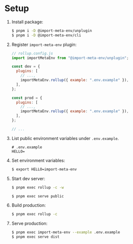 # Setup

1. Install package:

   ```sh
   $ pnpm i -D @import-meta-env/unplugin
   $ pnpm i -D @import-meta-env/cli
   ```

1. Register `import-meta-env` plugin:

   ```js
   // rollup.config.js
   import importMetaEnv from "@import-meta-env/unplugin";

   const dev = {
     plugins: [
       // ...,
       importMetaEnv.rollup({ example: ".env.example" }),
     ],
   };

   const prod = {
     plugins: [
       // ...,
       importMetaEnv.rollup({ example: ".env.example" }),
     ],
   };

   // ...
   ```

1. List public environment variables under `.env.example`.

   ```
   # .env.example
   HELLO=
   ```

1. Set environment variables:

   ```sh
   $ export HELLO=import-meta-env
   ```

1. Start dev server:

   ```sh
   $ pnpm exec rollup -c -w
   ```

   ```sh
   $ pnpm exec serve public
   ```

1. Build production:

   ```sh
   $ pnpm exec rollup -c
   ```

1. Serve production:

   ```sh
   $ pnpm exec import-meta-env --example .env.example
   $ pnpm exec serve dist
   ```

